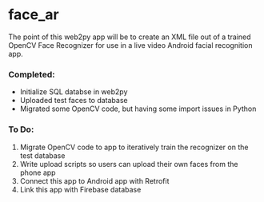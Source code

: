# face_ar
The point of this web2py app will be to create an XML file out of a trained OpenCV Face Recognizer for use in a live video Android facial recognition app.
### Completed:
<ul>
<li>Initialize SQL databse in web2py</li>
<li>Uploaded test faces to database</li>
<li> Migrated some OpenCV code, but having some import issues in Python</li>
</ul>

### To Do:
<ol>
<li>Migrate OpenCV code to app to iteratively train the recognizer on the test database</li>
<li>Write upload scripts so users can upload their own faces from the phone app</li>
<li>Connect this app to Android app with Retrofit</li>
<li>Link this app with Firebase database</li>
</ol>
